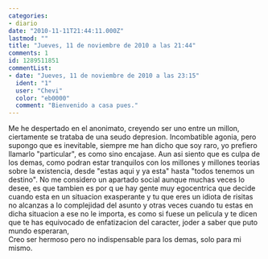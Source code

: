 ```yaml
---
categories:
- diario
date: "2010-11-11T21:44:11.000Z"
lastmod: ""
title: "Jueves, 11 de noviembre de 2010 a las 21:44"
comments: 1
id: 1289511851
commentList:
- date: "Jueves, 11 de noviembre de 2010 a las 23:15"
  ident: "1"
  user: "Chevi"
  color: "eb0000"
  comment: "Bienvenido a casa pues."
---
```


Me he despertado en el anonimato, creyendo ser uno entre un millon, ciertamente se trataba de una seudo depresion. Incombatible agonia, pero supongo que es inevitable, siempre me han dicho que soy raro, yo prefiero llamarlo "particular", es como sino encajase. Aun asi siento que es culpa de los demas, como podran estar tranquilos con los millones y millones teorias sobre la existencia, desde "estas aqui y ya esta" hasta "todos tenemos un destino". No me considero un apartado social aunque muchas veces lo desee, es que tambien es por q ue hay gente muy egocentrica que decide cuando esta en un situacion exasperante y tu que eres un idiota de risitas no alcanzas a lo complejidad del asunto y otras veces cuando tu estas en dicha situacion a ese no le importa, es como si fuese un pelicula y te dicen que te has equivocado de enfatizacion del caracter, joder a saber que puto mundo esperaran,  
Creo ser hermoso pero no indispensable para los demas, solo para mi mismo.